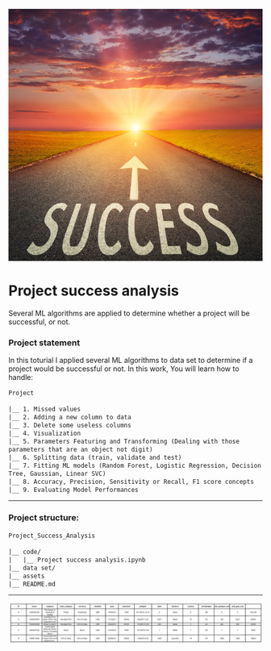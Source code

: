 
<p align="center">
  <img width="1000" height="500" src="assets/Success.jpg" >
</p>

# Project success analysis
 Several ML algorithms are applied to determine whether a project will be successful, or not.


 
### Project statement
In this toturial I applied several ML algorithms to data set to determine if a project would be successful or not. 
In this work, You will learn how to handle:

```
Project
  
|__ 1. Missed values
|__ 2. Adding a new column to data  
|__ 3. Delete some useless columns
|__ 4. Visualization 
|__ 5. Parameters Featuring and Transforming (Dealing with those parameters that are an object not digit)
|__ 6. Splitting data (train, validate and test)
|__ 7. Fitting ML models (Random Forest, Logistic Regression, Decision Tree, Gaussian, Linear SVC)
|__ 8. Accuracy, Precision, Sensitivity or Recall, F1 score concepts
|__ 9. Evaluating Model Performances

```



---
### Project structure:

```
Project_Success_Analysis
  
|__ code/
|   |__ Project success analysis.ipynb    
|__ data set/
|__ assets
|__ README.md
```
---


<div style="text-align:center"><img src="assets/Capture.PNG"" /></div>

